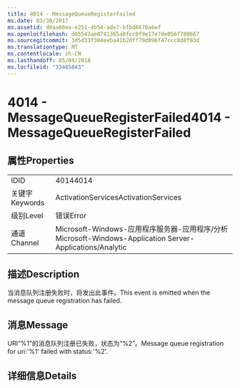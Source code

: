 ```yaml
---
title: 4014 - MessageQueueRegisterFailed
ms.date: 03/30/2017
ms.assetid: d8aa80ea-e251-4b54-ade7-bfbd6670a6ef
ms.openlocfilehash: d05543ae8741365a8fcc0f9e17e7de056f780667
ms.sourcegitcommit: 3d5d33f384eeba41b2dff79d096f47ccc8d8f03d
ms.translationtype: MT
ms.contentlocale: zh-CN
ms.lasthandoff: 05/04/2018
ms.locfileid: "33465843"
---
```

# <a name="4014---messagequeueregisterfailed"></a><span data-ttu-id="071bf-102">4014 - MessageQueueRegisterFailed</span><span class="sxs-lookup"><span data-stu-id="071bf-102">4014 - MessageQueueRegisterFailed</span></span>
## <a name="properties"></a><span data-ttu-id="071bf-103">属性</span><span class="sxs-lookup"><span data-stu-id="071bf-103">Properties</span></span>  
  
|||  
|-|-|  
|<span data-ttu-id="071bf-104">ID</span><span class="sxs-lookup"><span data-stu-id="071bf-104">ID</span></span>|<span data-ttu-id="071bf-105">4014</span><span class="sxs-lookup"><span data-stu-id="071bf-105">4014</span></span>|  
|<span data-ttu-id="071bf-106">关键字</span><span class="sxs-lookup"><span data-stu-id="071bf-106">Keywords</span></span>|<span data-ttu-id="071bf-107">ActivationServices</span><span class="sxs-lookup"><span data-stu-id="071bf-107">ActivationServices</span></span>|  
|<span data-ttu-id="071bf-108">级别</span><span class="sxs-lookup"><span data-stu-id="071bf-108">Level</span></span>|<span data-ttu-id="071bf-109">错误</span><span class="sxs-lookup"><span data-stu-id="071bf-109">Error</span></span>|  
|<span data-ttu-id="071bf-110">通道</span><span class="sxs-lookup"><span data-stu-id="071bf-110">Channel</span></span>|<span data-ttu-id="071bf-111">Microsoft-Windows-应用程序服务器-应用程序/分析</span><span class="sxs-lookup"><span data-stu-id="071bf-111">Microsoft-Windows-Application Server-Applications/Analytic</span></span>|  
  
## <a name="description"></a><span data-ttu-id="071bf-112">描述</span><span class="sxs-lookup"><span data-stu-id="071bf-112">Description</span></span>  
 <span data-ttu-id="071bf-113">当消息队列注册失败时，将发出此事件。</span><span class="sxs-lookup"><span data-stu-id="071bf-113">This event is emitted when the message queue registration has failed.</span></span>  
  
## <a name="message"></a><span data-ttu-id="071bf-114">消息</span><span class="sxs-lookup"><span data-stu-id="071bf-114">Message</span></span>  
 <span data-ttu-id="071bf-115">URI“%1”的消息队列注册已失败，状态为“%2”。</span><span class="sxs-lookup"><span data-stu-id="071bf-115">Message queue registration for uri:'%1' failed with status:'%2'.</span></span>  
  
## <a name="details"></a><span data-ttu-id="071bf-116">详细信息</span><span class="sxs-lookup"><span data-stu-id="071bf-116">Details</span></span>
